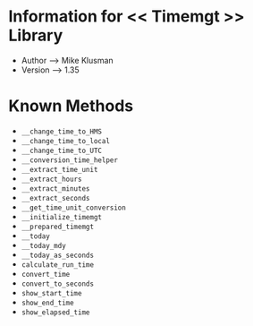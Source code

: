 # Information for << Timemgt >> Library

* Author --> Mike Klusman
* Version --> 1.35

# Known Methods

* `__change_time_to_HMS`
* `__change_time_to_local`
* `__change_time_to_UTC`
* `__conversion_time_helper`
* `__extract_time_unit`
* `__extract_hours`
* `__extract_minutes`
* `__extract_seconds`
* `__get_time_unit_conversion`
* `__initialize_timemgt`
* `__prepared_timemgt`
* `__today`
* `__today_mdy`
* `__today_as_seconds`
* `calculate_run_time`
* `convert_time`
* `convert_to_seconds`
* `show_start_time`
* `show_end_time`
* `show_elapsed_time`
